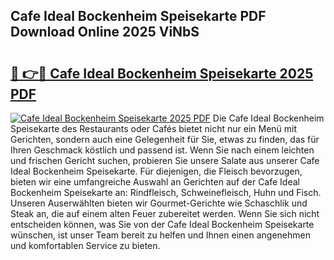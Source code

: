 ## Cafe Ideal Bockenheim Speisekarte PDF Download Online 2025 ViNbS

# <h2><a href="http://gc8gdj.nevu.top/?p=Cafe+Ideal+Bockenheim+Speisekarte">🔗 👉🔴 Cafe Ideal Bockenheim Speisekarte 2025 PDF</a></h2>

[![Cafe Ideal Bockenheim Speisekarte 2025 PDF](https://i.imgur.com/dBaPXMq.png)](http://gc8gdj.nevu.top/?p=Cafe+Ideal+Bockenheim+Speisekarte)
Die Cafe Ideal Bockenheim Speisekarte des Restaurants oder Cafés bietet nicht nur ein Menü mit Gerichten, sondern auch eine Gelegenheit für Sie, etwas zu finden, das für Ihren Geschmack köstlich und passend ist. Wenn Sie nach einem leichten und frischen Gericht suchen, probieren Sie unsere Salate aus unserer Cafe Ideal Bockenheim Speisekarte. Für diejenigen, die Fleisch bevorzugen, bieten wir eine umfangreiche Auswahl an Gerichten auf der Cafe Ideal Bockenheim Speisekarte an: Rindfleisch, Schweinefleisch, Huhn und Fisch. Unseren Auserwählten bieten wir Gourmet-Gerichte wie Schaschlik und Steak an, die auf einem alten Feuer zubereitet werden. Wenn Sie sich nicht entscheiden können, was Sie von der Cafe Ideal Bockenheim Speisekarte wünschen, ist unser Team bereit zu helfen und Ihnen einen angenehmen und komfortablen Service zu bieten.
